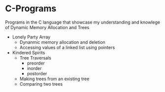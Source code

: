 # C-Programs
Programs in the C language that showcase my understanding and knowlege of Dynamic Memory Allocation and Trees
- Lonely Party Array
  - Dynanmic memory allocation and deletion
  - Accessing values of a linked list using pointers
- Kindered Spirits
  - Tree Traversals
    - preorder
    - inorder
    - postorder
  - Making trees from an existing tree
  - Comparing two trees
    
